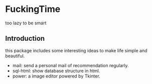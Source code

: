# FuckingTime
too lazy to be smart

## Introduction
this package includes some interesting ideas to make life simple and beautiful.

* mail: send a personal mail of recommendation regularly.
* sql-html: show database structure in html.
* power: a image editor powered by Tkinter.
